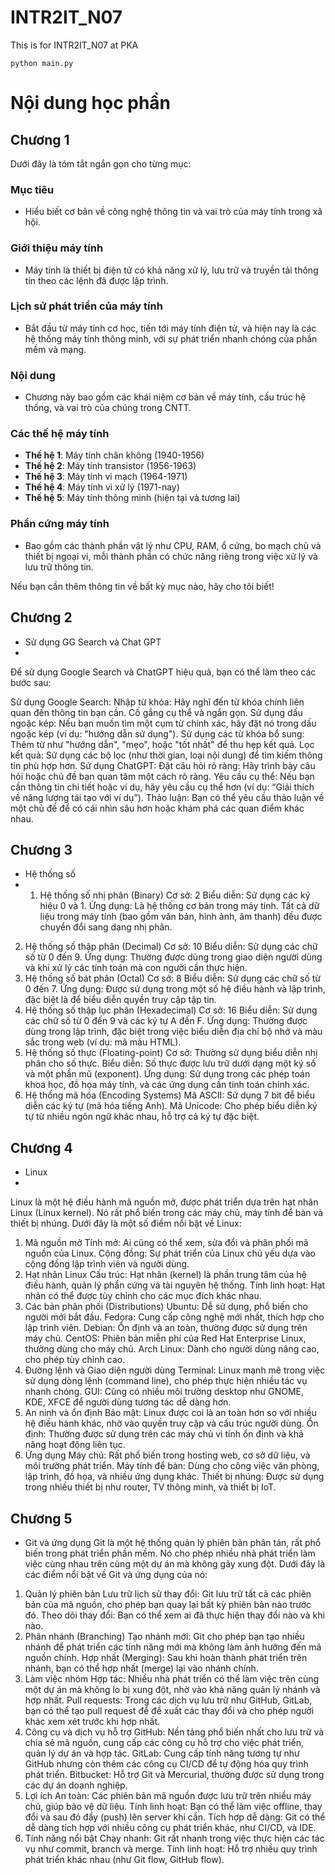# INTR2IT_N07
This is for INTR2IT_N07 at PKA
```
python main.py
```

# Nội dung học phần
## Chương 1
Dưới đây là tóm tắt ngắn gọn cho từng mục:

### Mục tiêu
- Hiểu biết cơ bản về công nghệ thông tin và vai trò của máy tính trong xã hội.

### Giới thiệu máy tính
- Máy tính là thiết bị điện tử có khả năng xử lý, lưu trữ và truyền tải thông tin theo các lệnh đã được lập trình.

### Lịch sử phát triển của máy tính
- Bắt đầu từ máy tính cơ học, tiến tới máy tính điện tử, và hiện nay là các hệ thống máy tính thông minh, với sự phát triển nhanh chóng của phần mềm và mạng.

### Nội dung
- Chương này bao gồm các khái niệm cơ bản về máy tính, cấu trúc hệ thống, và vai trò của chúng trong CNTT.

### Các thế hệ máy tính
- **Thế hệ 1**: Máy tính chân không (1940-1956)
- **Thế hệ 2**: Máy tính transistor (1956-1963)
- **Thế hệ 3**: Máy tính vi mạch (1964-1971)
- **Thế hệ 4**: Máy tính vi xử lý (1971-nay)
- **Thế hệ 5**: Máy tính thông minh (hiện tại và tương lai)

### Phần cứng máy tính
- Bao gồm các thành phần vật lý như CPU, RAM, ổ cứng, bo mạch chủ và thiết bị ngoại vi, mỗi thành phần có chức năng riêng trong việc xử lý và lưu trữ thông tin.

Nếu bạn cần thêm thông tin về bất kỳ mục nào, hãy cho tôi biết!
## Chương 2
- Sử dụng GG Search và Chat GPT
- 
Để sử dụng Google Search và ChatGPT hiệu quả, bạn có thể làm theo các bước sau:

Sử dụng Google Search:
Nhập từ khóa: Hãy nghĩ đến từ khóa chính liên quan đến thông tin bạn cần. Cố gắng cụ thể và ngắn gọn.
Sử dụng dấu ngoặc kép: Nếu bạn muốn tìm một cụm từ chính xác, hãy đặt nó trong dấu ngoặc kép (ví dụ: "hướng dẫn sử dụng").
Sử dụng các từ khóa bổ sung: Thêm từ như "hướng dẫn", "mẹo", hoặc "tốt nhất" để thu hẹp kết quả.
Lọc kết quả: Sử dụng các bộ lọc (như thời gian, loại nội dung) để tìm kiếm thông tin phù hợp hơn.
Sử dụng ChatGPT:
Đặt câu hỏi rõ ràng: Hãy trình bày câu hỏi hoặc chủ đề bạn quan tâm một cách rõ ràng.
Yêu cầu cụ thể: Nếu bạn cần thông tin chi tiết hoặc ví dụ, hãy yêu cầu cụ thể hơn (ví dụ: “Giải thích về năng lượng tái tạo với ví dụ”).
Thảo luận: Bạn có thể yêu cầu thảo luận về một chủ đề để có cái nhìn sâu hơn hoặc khám phá các quan điểm khác nhau.
## Chương 3
- Hệ thống số
- 1. Hệ thống số nhị phân (Binary)
Cơ sở: 2
Biểu diễn: Sử dụng các ký hiệu 0 và 1.
Ứng dụng: Là hệ thống cơ bản trong máy tính. Tất cả dữ liệu trong máy tính (bao gồm văn bản, hình ảnh, âm thanh) đều được chuyển đổi sang dạng nhị phân.
2. Hệ thống số thập phân (Decimal)
Cơ sở: 10
Biểu diễn: Sử dụng các chữ số từ 0 đến 9.
Ứng dụng: Thường được dùng trong giao diện người dùng và khi xử lý các tính toán mà con người cần thực hiện.
3. Hệ thống số bát phân (Octal)
Cơ sở: 8
Biểu diễn: Sử dụng các chữ số từ 0 đến 7.
Ứng dụng: Được sử dụng trong một số hệ điều hành và lập trình, đặc biệt là để biểu diễn quyền truy cập tập tin.
4. Hệ thống số thập lục phân (Hexadecimal)
Cơ sở: 16
Biểu diễn: Sử dụng các chữ số từ 0 đến 9 và các ký tự A đến F.
Ứng dụng: Thường được dùng trong lập trình, đặc biệt trong việc biểu diễn địa chỉ bộ nhớ và màu sắc trong web (ví dụ: mã màu HTML).
5. Hệ thống số thực (Floating-point)
Cơ sở: Thường sử dụng biểu diễn nhị phân cho số thực.
Biểu diễn: Số thực được lưu trữ dưới dạng một ký số và một phần mũ (exponent).
Ứng dụng: Sử dụng trong các phép toán khoa học, đồ họa máy tính, và các ứng dụng cần tính toán chính xác.
6. Hệ thống mã hóa (Encoding Systems)
Mã ASCII: Sử dụng 7 bit để biểu diễn các ký tự (mã hóa tiếng Anh).
Mã Unicode: Cho phép biểu diễn ký tự từ nhiều ngôn ngữ khác nhau, hỗ trợ cả ký tự đặc biệt.
## Chương 4
- Linux
- 
Linux là một hệ điều hành mã nguồn mở, được phát triển dựa trên hạt nhân Linux (Linux kernel). Nó rất phổ biến trong các máy chủ, máy tính để bàn và thiết bị nhúng. Dưới đây là một số điểm nổi bật về Linux:

1. Mã nguồn mở
Tính mở: Ai cũng có thể xem, sửa đổi và phân phối mã nguồn của Linux.
Cộng đồng: Sự phát triển của Linux chủ yếu dựa vào cộng đồng lập trình viên và người dùng.
2. Hạt nhân Linux
Cấu trúc: Hạt nhân (kernel) là phần trung tâm của hệ điều hành, quản lý phần cứng và tài nguyên hệ thống.
Tính linh hoạt: Hạt nhân có thể được tùy chỉnh cho các mục đích khác nhau.
3. Các bản phân phối (Distributions)
Ubuntu: Dễ sử dụng, phổ biến cho người mới bắt đầu.
Fedora: Cung cấp công nghệ mới nhất, thích hợp cho lập trình viên.
Debian: Ổn định và an toàn, thường được sử dụng trên máy chủ.
CentOS: Phiên bản miễn phí của Red Hat Enterprise Linux, thường dùng cho máy chủ.
Arch Linux: Dành cho người dùng nâng cao, cho phép tùy chỉnh cao.
4. Đường lệnh và Giao diện người dùng
Terminal: Linux mạnh mẽ trong việc sử dụng dòng lệnh (command line), cho phép thực hiện nhiều tác vụ nhanh chóng.
GUI: Cũng có nhiều môi trường desktop như GNOME, KDE, XFCE để người dùng tương tác dễ dàng hơn.
5. An ninh và ổn định
Bảo mật: Linux được coi là an toàn hơn so với nhiều hệ điều hành khác, nhờ vào quyền truy cập và cấu trúc người dùng.
Ổn định: Thường được sử dụng trên các máy chủ vì tính ổn định và khả năng hoạt động liên tục.
6. Ứng dụng
Máy chủ: Rất phổ biến trong hosting web, cơ sở dữ liệu, và môi trường phát triển.
Máy tính để bàn: Dùng cho công việc văn phòng, lập trình, đồ họa, và nhiều ứng dụng khác.
Thiết bị nhúng: Được sử dụng trong nhiều thiết bị như router, TV thông minh, và thiết bị IoT.
## Chương 5
- Git và ứng dụng
Git là một hệ thống quản lý phiên bản phân tán, rất phổ biến trong phát triển phần mềm. Nó cho phép nhiều nhà phát triển làm việc cùng nhau trên cùng một dự án mà không gây xung đột. Dưới đây là các điểm nổi bật về Git và ứng dụng của nó:

1. Quản lý phiên bản
Lưu trữ lịch sử thay đổi: Git lưu trữ tất cả các phiên bản của mã nguồn, cho phép bạn quay lại bất kỳ phiên bản nào trước đó.
Theo dõi thay đổi: Bạn có thể xem ai đã thực hiện thay đổi nào và khi nào.
2. Phân nhánh (Branching)
Tạo nhánh mới: Git cho phép bạn tạo nhiều nhánh để phát triển các tính năng mới mà không làm ảnh hưởng đến mã nguồn chính.
Hợp nhất (Merging): Sau khi hoàn thành phát triển trên nhánh, bạn có thể hợp nhất (merge) lại vào nhánh chính.
3. Làm việc nhóm
Hợp tác: Nhiều nhà phát triển có thể làm việc trên cùng một dự án mà không lo bị xung đột, nhờ vào khả năng quản lý nhánh và hợp nhất.
Pull requests: Trong các dịch vụ lưu trữ như GitHub, GitLab, bạn có thể tạo pull request để đề xuất các thay đổi và cho phép người khác xem xét trước khi hợp nhất.
4. Công cụ và dịch vụ hỗ trợ
GitHub: Nền tảng phổ biến nhất cho lưu trữ và chia sẻ mã nguồn, cung cấp các công cụ hỗ trợ cho việc phát triển, quản lý dự án và hợp tác.
GitLab: Cung cấp tính năng tương tự như GitHub nhưng còn thêm các công cụ CI/CD để tự động hóa quy trình phát triển.
Bitbucket: Hỗ trợ Git và Mercurial, thường được sử dụng trong các dự án doanh nghiệp.
5. Lợi ích
An toàn: Các phiên bản mã nguồn được lưu trữ trên nhiều máy chủ, giúp bảo vệ dữ liệu.
Tính linh hoạt: Bạn có thể làm việc offline, thay đổi và sau đó đẩy (push) lên server khi cần.
Tích hợp dễ dàng: Git có thể dễ dàng tích hợp với nhiều công cụ phát triển khác, như CI/CD, và IDE.
6. Tính năng nổi bật
Chạy nhanh: Git rất nhanh trong việc thực hiện các tác vụ như commit, branch và merge.
Tính linh hoạt: Hỗ trợ nhiều quy trình phát triển khác nhau (như Git flow, GitHub flow).
